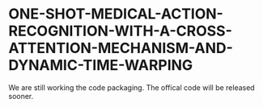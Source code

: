 # ONE-SHOT-MEDICAL-ACTION-RECOGNITION-WITH-A-CROSS-ATTENTION-MECHANISM-AND-DYNAMIC-TIME-WARPING

We are still working the code packaging. The offical code will be released sooner.
